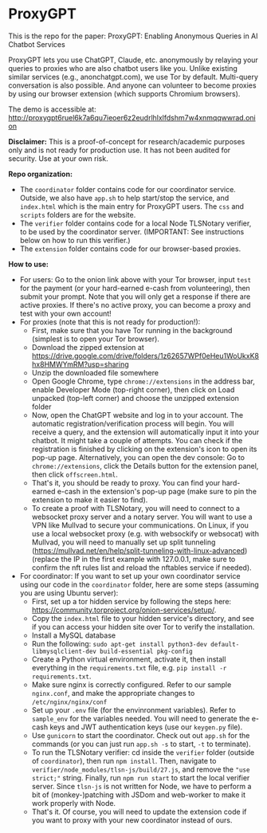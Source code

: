 # ProxyGPT

This is the repo for the paper: ProxyGPT: Enabling Anonymous Queries in AI Chatbot Services

ProxyGPT lets you use ChatGPT, Claude, etc. anonymously by relaying your queries to proxies who are also chatbot users like you.
Unlike existing similar services (e.g., anonchatgpt.com), we use Tor by default. Multi-query conversation is also possible. And anyone can volunteer to become proxies by using our browser extension (which supports Chromium browsers).

The demo is accessible at: http://proxygpt6ruel6k7a6qu7ieoer6z2eudrlhlxlfdshm7w4xnmqqwwrad.onion

**Disclaimer:** This is a proof-of-concept for research/academic purposes only and is not ready for production use. It has not been audited for security. Use at your own risk.

**Repo organization:**
- The `coordinator` folder contains code for our coordinator service. Outside, we also have `app.sh` to help start/stop the service, and `index.html` which is the main entry for ProxyGPT users. The `css` and `scripts` folders are for the website.
- The `verifier` folder contains code for a local Node TLSNotary verifier, to be used by the coordinator server. (IMPORTANT: See instructions below on how to run this verifier.)
- The `extension` folder contains code for our browser-based proxies.

**How to use:**
- For users: Go to the onion link above with your Tor browser, input `test` for the payment (or your hard-earned e-cash from volunteering), then submit your prompt. Note that you will only get a response if there are active proxies. If there's no active proxy, you can become a proxy and test with your own account!
- For proxies (note that this is not ready for production!):
  - First, make sure that you have Tor running in the background (simplest is to open your Tor browser).
  - Download the zipped extension at https://drive.google.com/drive/folders/1z62657WPf0eHeu1WoUkxK8hx8HMWYmRM?usp=sharing
  - Unzip the downloaded file somewhere
  - Open Google Chrome, type `chrome://extensions` in the address bar, enable Developer Mode (top-right corner), then click on Load unpacked (top-left corner) and choose the unzipped extension folder
  - Now, open the ChatGPT website and log in to your account. The automatic registration/verification process will begin. You will receive a query, and the extension will automatically input it into your chatbot. It might take a couple of attempts. You can check if the registration is finished by clicking on the extension's icon to open its pop-up page. Alternatively, you can open the dev console: Go to `chrome://extensions`, click the Details button for the extension panel, then click `offscreen.html`.
  - That's it, you should be ready to proxy. You can find your hard-earned e-cash in the extension's pop-up page (make sure to pin the extension to make it easier to find).
  - To create a proof with TLSNotary, you will need to connect to a websocket proxy server and a notary server. You will want to use a VPN like Mullvad to secure your communications. On Linux, if you use a local websocket proxy (e.g. with websockify or websocat) with Mullvad, you will need to manually set up split tunneling (https://mullvad.net/en/help/split-tunneling-with-linux-advanced) (replace the IP in the first example with 127.0.0.1, make sure to confirm the nft rules list and reload the nftables service if needed).
- For coordinator: If you want to set up your own coordinator service using our code in the `coordinator` folder, here are some steps (assuming you are using Ubuntu server):
  - First, set up a tor hidden service by following the steps here: https://community.torproject.org/onion-services/setup/.
  - Copy the `index.html` file to your hidden service's directory, and see if you can access your hidden site over Tor to verify the installation.
  - Install a MySQL database
  - Run the following: `sudo apt-get install python3-dev default-libmysqlclient-dev build-essential pkg-config`
  - Create a Python virtual environment, activate it, then install everything in the `requirements.txt` file, e.g. `pip install -r requirements.txt`.
  - Make sure nginx is correctly configured. Refer to our sample `nginx.conf`, and make the appropriate changes to `/etc/nginx/nginx/conf`
  - Set up your `.env` file (for the envinronment variables). Refer to `sample_env` for the variables needed. You will need to generate the e-cash keys and JWT authentication keys (use our `keygen.py` file).
  - Use `gunicorn` to start the coordinator. Check out out `app.sh` for the commands (or you can just run `app.sh -s` to start, `-t` to terminate).
  - To run the TLSNotary verifier: cd inside the `verifier` folder (outside of `coordinator`), then run `npm install`. Then, navigate to `verifier/node_modules/tlsn-js/build/27.js`, and remove the `"use strict;"` string. Finally, run `npm run start` to start the local verifier server. Since `tlsn-js` is not written for Node, we have to perform a bit of (monkey-)patching with JSDom and web-worker to make it work properly with Node.
  - That's it. Of course, you will need to update the extension code if you want to proxy with your new coordinator instead of ours.

